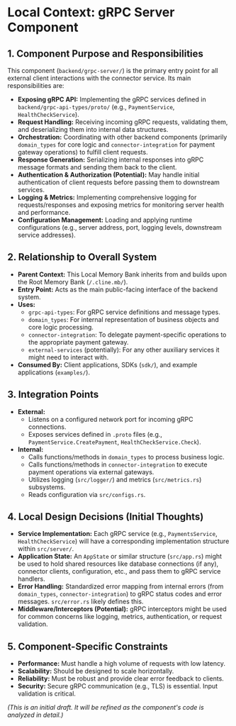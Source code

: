 # Local Context: gRPC Server Component

## 1. Component Purpose and Responsibilities

This component (`backend/grpc-server/`) is the primary entry point for all external client interactions with the connector service. Its main responsibilities are:

*   **Exposing gRPC API:** Implementing the gRPC services defined in `backend/grpc-api-types/proto/` (e.g., `PaymentService`, `HealthCheckService`).
*   **Request Handling:** Receiving incoming gRPC requests, validating them, and deserializing them into internal data structures.
*   **Orchestration:** Coordinating with other backend components (primarily `domain_types` for core logic and `connector-integration` for payment gateway operations) to fulfill client requests.
*   **Response Generation:** Serializing internal responses into gRPC message formats and sending them back to the client.
*   **Authentication & Authorization (Potential):** May handle initial authentication of client requests before passing them to downstream services.
*   **Logging & Metrics:** Implementing comprehensive logging for requests/responses and exposing metrics for monitoring server health and performance.
*   **Configuration Management:** Loading and applying runtime configurations (e.g., server address, port, logging levels, downstream service addresses).

## 2. Relationship to Overall System

*   **Parent Context:** This Local Memory Bank inherits from and builds upon the Root Memory Bank (`/.cline.mb/`).
*   **Entry Point:** Acts as the main public-facing interface of the backend system.
*   **Uses:**
    *   `grpc-api-types`: For gRPC service definitions and message types.
    *   `domain_types`: For internal representation of business objects and core logic processing.
    *   `connector-integration`: To delegate payment-specific operations to the appropriate payment gateway.
    *   `external-services` (potentially): For any other auxiliary services it might need to interact with.
*   **Consumed By:** Client applications, SDKs (`sdk/`), and example applications (`examples/`).

## 3. Integration Points

*   **External:**
    *   Listens on a configured network port for incoming gRPC connections.
    *   Exposes services defined in `.proto` files (e.g., `PaymentService.CreatePayment`, `HealthCheckService.Check`).
*   **Internal:**
    *   Calls functions/methods in `domain_types` to process business logic.
    *   Calls functions/methods in `connector-integration` to execute payment operations via external gateways.
    *   Utilizes logging (`src/logger/`) and metrics (`src/metrics.rs`) subsystems.
    *   Reads configuration via `src/configs.rs`.

## 4. Local Design Decisions (Initial Thoughts)

*   **Service Implementation:** Each gRPC service (e.g., `PaymentsService`, `HealthCheckService`) will have a corresponding implementation structure within `src/server/`.
*   **Application State:** An `AppState` or similar structure (`src/app.rs`) might be used to hold shared resources like database connections (if any), connector clients, configuration, etc., and pass them to gRPC service handlers.
*   **Error Handling:** Standardized error mapping from internal errors (from `domain_types`, `connector-integration`) to gRPC status codes and error messages. `src/error.rs` likely defines this.
*   **Middleware/Interceptors (Potential):** gRPC interceptors might be used for common concerns like logging, metrics, authentication, or request validation.

## 5. Component-Specific Constraints

*   **Performance:** Must handle a high volume of requests with low latency.
*   **Scalability:** Should be designed to scale horizontally.
*   **Reliability:** Must be robust and provide clear error feedback to clients.
*   **Security:** Secure gRPC communication (e.g., TLS) is essential. Input validation is critical.

*(This is an initial draft. It will be refined as the component's code is analyzed in detail.)*
